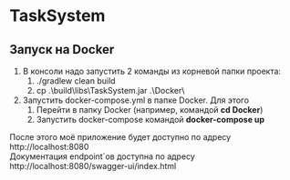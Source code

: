 # TaskSystem
## Запуск на Docker
1. В консоли надо запустить 2 команды из корневой папки проекта:
   1. ./gradlew clean build
   2. cp .\build\libs\TaskSystem.jar .\Docker\
2. Запустить docker-compose.yml в папке Docker. Для этого
   1. Перейти в папку Docker (например, командой **cd Docker**)
   2. Запустить docker-compose командой **docker-compose up**

После этого моё приложение будет доступно по адресу http://localhost:8080  
Документация endpoint`ов доступна по адресу http://localhost:8080/swagger-ui/index.html